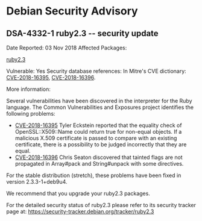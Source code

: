 
Debian Security Advisory
========================


DSA-4332-1 ruby2.3 -- security update
-------------------------------------



Date Reported:
03 Nov 2018
Affected Packages:

[ruby2.3](https://packages.debian.org/src:ruby2.3)

Vulnerable:
Yes
Security database references:
In Mitre's CVE dictionary: [CVE-2018-16395](https://security-tracker.debian.org/tracker/CVE-2018-16395), [CVE-2018-16396](https://security-tracker.debian.org/tracker/CVE-2018-16396).  

More information:

Several vulnerabilities have been discovered in the interpreter for the
Ruby language. The Common Vulnerabilities and Exposures project
identifies the following problems:


* [CVE-2018-16395](https://security-tracker.debian.org/tracker/CVE-2018-16395)
Tyler Eckstein reported that the equality check of
 OpenSSL::X509::Name could return true for non-equal objects. If a
 malicious X.509 certificate is passed to compare with an existing
 certificate, there is a possibility to be judged incorrectly that
 they are equal.
* [CVE-2018-16396](https://security-tracker.debian.org/tracker/CVE-2018-16396)
Chris Seaton discovered that tainted flags are not propagated in
 Array#pack and String#unpack with some directives.


For the stable distribution (stretch), these problems have been fixed in
version 2.3.3-1+deb9u4.


We recommend that you upgrade your ruby2.3 packages.


For the detailed security status of ruby2.3 please refer to its security
tracker page at:
<https://security-tracker.debian.org/tracker/ruby2.3>





